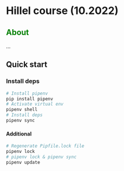 # Hillel course (10.2022)

## <span style="color:green">About</span>

...


## Quick start

### Install deps

```bash
# Install pipenv
pip install pipenv
# Activate virtual env
pipenv shell
# Install deps
pipenv sync
```

#### Additional

```bash
# Regenerate Pipfile.lock file
pipenv lock
# pipenv lock & pipenv sync
pipenv update
```
